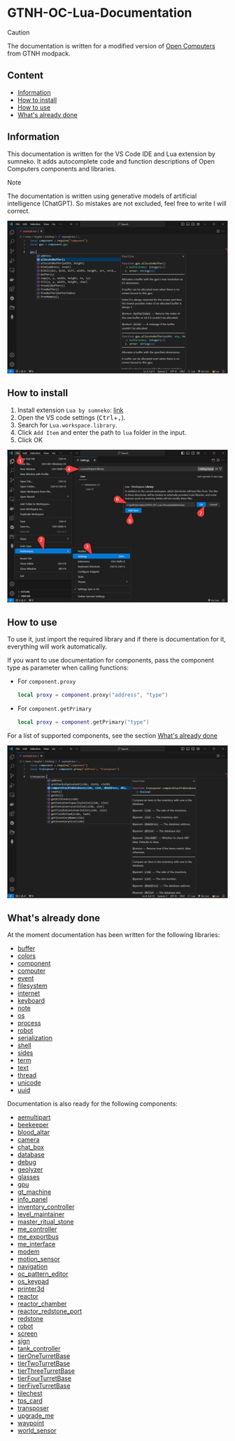 # GTNH-OC-Lua-Documentation

> [!CAUTION]
> The documentation is written for a modified version of [Open Computers](https://github.com/GTNewHorizons/OpenComputers) from GTNH modpack.


## Content
- [Information](#information)
- [How to install](#how-to-install)
- [How to use](#how-to-use)
- [What's already done](#what-already-done)

<a id="information"></a>

## Information

This documentation is written for the VS Code IDE and Lua extension by sumneko. 
It adds autocomplete code and function descriptions of Open Computers components and libraries. 

> [!NOTE]  
> The documentation is written using generative models of artificial intelligence (ChatGPT). So mistakes are not excluded, feel free to write I will correct.

![An example of the autocomplete documentation in action in vs code.](docs/example-use.png)

<a id="how-to-install"></a>

## How to install

1. Install extension `Lua by sumneko`: [link](https://marketplace.visualstudio.com/items?itemName=sumneko.lua)
2. Open the VS code settings (<kbd>Ctrl</kbd>+<kbd>,</kbd>).
3. Search for `Lua.workspace.library`.
4. Click `Add Item` and enter the path to `lua` folder in the input.
5. Click OK

![Add the path to the the docs in the Lua.workspace.library setting.](docs/how-to-install.png)

<a id="how-to-use"></a>

## How to use

To use it, just import the required library and if there is documentation for it, everything will work automatically.

If you want to use documentation for components, pass the component type as parameter when calling functions:

- For `component.proxy`
  ```lua
  local proxy = component.proxy("address", "type")
  ```

- For `component.getPrimary`
  ```lua
  local proxy = component.getPrimary("type")
  ```

For a list of supported components, see the section [What's already done](#what-already-done-components)

![An example of autocomplete documentation from component.](docs/example-component.png)

<a id="what-already-done"></a>

## What's already done

At the moment documentation has been written for the following libraries:

- [buffer](https://github.com/Navatusein/GTNH-OC-Lua-Documentation/blob/main/lua/libs/buffer.lua)
- [colors](https://github.com/Navatusein/GTNH-OC-Lua-Documentation/blob/main/lua/libs/colors.lua)
- [component](https://github.com/Navatusein/GTNH-OC-Lua-Documentation/blob/main/lua/libs/component.lua)
- [computer](https://github.com/Navatusein/GTNH-OC-Lua-Documentation/blob/main/lua/libs/computer.lua)
- [event](https://github.com/Navatusein/GTNH-OC-Lua-Documentation/blob/main/lua/libs/event.lua)
- [filesystem](https://github.com/Navatusein/GTNH-OC-Lua-Documentation/blob/main/lua/libs/filesystem.lua)
- [internet](https://github.com/Navatusein/GTNH-OC-Lua-Documentation/blob/main/lua/libs/internet.lua)
- [keyboard](https://github.com/Navatusein/GTNH-OC-Lua-Documentation/blob/main/lua/libs/keyboard.lua)
- [note](https://github.com/Navatusein/GTNH-OC-Lua-Documentation/blob/main/lua/libs/note.lua)
- [os](https://github.com/Navatusein/GTNH-OC-Lua-Documentation/blob/main/lua/libs/os.lua)
- [process](https://github.com/Navatusein/GTNH-OC-Lua-Documentation/blob/main/lua/libs/process.lua)
- [robot](https://github.com/Navatusein/GTNH-OC-Lua-Documentation/blob/main/lua/libs/robot.lua)
- [serialization](https://github.com/Navatusein/GTNH-OC-Lua-Documentation/blob/main/lua/libs/serialization.lua)
- [shell](https://github.com/Navatusein/GTNH-OC-Lua-Documentation/blob/main/lua/libs/shell.lua)
- [sides](https://github.com/Navatusein/GTNH-OC-Lua-Documentation/blob/main/lua/libs/sides.lua)
- [term](https://github.com/Navatusein/GTNH-OC-Lua-Documentation/blob/main/lua/libs/term.lua)
- [text](https://github.com/Navatusein/GTNH-OC-Lua-Documentation/blob/main/lua/libs/text.lua)
- [thread](https://github.com/Navatusein/GTNH-OC-Lua-Documentation/blob/main/lua/libs/thread.lua)
- [unicode](https://github.com/Navatusein/GTNH-OC-Lua-Documentation/blob/main/lua/libs/unicode.lua)
- [uuid](https://github.com/Navatusein/GTNH-OC-Lua-Documentation/blob/main/lua/libs/uuid.lua)

<a id="what-already-done-components"></a>

Documentation is also ready for the following components:

- [aemultipart](https://github.com/Navatusein/GTNH-OC-Lua-Documentation/blob/main/lua/components/ae-multipart.lua)
- [beekeeper](https://github.com/Navatusein/GTNH-OC-Lua-Documentation/blob/main/lua/components/beekeeper.lua)
- [blood_altar](https://github.com/Navatusein/GTNH-OC-Lua-Documentation/blob/main/lua/components/blood-altar.lua)
- [camera](https://github.com/Navatusein/GTNH-OC-Lua-Documentation/blob/main/lua/components/camera.lua)
- [chat_box](https://github.com/Navatusein/GTNH-OC-Lua-Documentation/blob/main/lua/components/chat-box.lua)
- [database](https://github.com/Navatusein/GTNH-OC-Lua-Documentation/blob/main/lua/components/database.lua)
- [debug](https://github.com/Navatusein/GTNH-OC-Lua-Documentation/blob/main/lua/components/debug.lua)
- [geolyzer](https://github.com/Navatusein/GTNH-OC-Lua-Documentation/blob/main/lua/components/geolyzer.lua)
- [glasses](https://github.com/Navatusein/GTNH-OC-Lua-Documentation/blob/main/lua/components/glasses.lua)
- [gpu](https://github.com/Navatusein/GTNH-OC-Lua-Documentation/blob/main/lua/components/gpu.lua)
- [gt_machine](https://github.com/Navatusein/GTNH-OC-Lua-Documentation/blob/main/lua/components/gt-machine.lua)
- [info_panel](https://github.com/Navatusein/GTNH-OC-Lua-Documentation/blob/main/lua/components/info-panel.lua)
- [inventory_controller](https://github.com/Navatusein/GTNH-OC-Lua-Documentation/blob/main/lua/components/inventory-controller.lua)
- [level_maintainer](https://github.com/Navatusein/GTNH-OC-Lua-Documentation/blob/main/lua/components/level-maintainer.lua)
- [master_ritual_stone](https://github.com/Navatusein/GTNH-OC-Lua-Documentation/blob/main/lua/components/master-ritual-stone.lua)
- [me_controller](https://github.com/Navatusein/GTNH-OC-Lua-Documentation/blob/main/lua/components/me-controller.lua)
- [me_exportbus](https://github.com/Navatusein/GTNH-OC-Lua-Documentation/blob/main/lua/components/me-exportbus.lua)
- [me_interface](https://github.com/Navatusein/GTNH-OC-Lua-Documentation/blob/main/lua/components/me-interface.lua)
- [modem](https://github.com/Navatusein/GTNH-OC-Lua-Documentation/blob/main/lua/components/modem.lua)
- [motion_sensor](https://github.com/Navatusein/GTNH-OC-Lua-Documentation/blob/main/lua/components/motion-sensor.lua)
- [navigation](https://github.com/Navatusein/GTNH-OC-Lua-Documentation/blob/main/lua/components/navigation.lua)
- [oc_pattern_editor](https://github.com/Navatusein/GTNH-OC-Lua-Documentation/blob/main/lua/components/oc-pattern-editor.lua)
- [os_keypad](https://github.com/Navatusein/GTNH-OC-Lua-Documentation/blob/main/lua/components/os-keypad.lua)
- [printer3d](https://github.com/Navatusein/GTNH-OC-Lua-Documentation/blob/main/lua/components/printer3d.lua)
- [reactor](https://github.com/Navatusein/GTNH-OC-Lua-Documentation/blob/main/lua/components/reactor.lua)
- [reactor_chamber](https://github.com/Navatusein/GTNH-OC-Lua-Documentation/blob/main/lua/components/reactor-chamber.lua)
- [reactor_redstone_port](https://github.com/Navatusein/GTNH-OC-Lua-Documentation/blob/main/lua/components/reactor-redstone-port.lua)
- [redstone](https://github.com/Navatusein/GTNH-OC-Lua-Documentation/blob/main/lua/components/redstone.lua)
- [robot](https://github.com/Navatusein/GTNH-OC-Lua-Documentation/blob/main/lua/components/robot.lua)
- [screen](https://github.com/Navatusein/GTNH-OC-Lua-Documentation/blob/main/lua/components/screen.lua)
- [sign](https://github.com/Navatusein/GTNH-OC-Lua-Documentation/blob/main/lua/components/sign.lua)
- [tank_controller](https://github.com/Navatusein/GTNH-OC-Lua-Documentation/blob/main/lua/components/tank-controller.lua)
- [tierOneTurretBase](https://github.com/Navatusein/GTNH-OC-Lua-Documentation/blob/main/lua/components/abstracts/base-turret-base.lua)
- [tierTwoTurretBase](https://github.com/Navatusein/GTNH-OC-Lua-Documentation/blob/main/lua/components/abstracts/base-turret-base.lua)
- [tierThreeTurretBase](https://github.com/Navatusein/GTNH-OC-Lua-Documentation/blob/main/lua/components/abstracts/base-turret-base.lua)
- [tierFourTurretBase](https://github.com/Navatusein/GTNH-OC-Lua-Documentation/blob/main/lua/components/abstracts/base-turret-base.lua)
- [tierFiveTurretBase](https://github.com/Navatusein/GTNH-OC-Lua-Documentation/blob/main/lua/components/abstracts/base-turret-base.lua)
- [tilechest](https://github.com/Navatusein/GTNH-OC-Lua-Documentation/blob/main/lua/components/tilechest.lua)
- [tps_card](https://github.com/Navatusein/GTNH-OC-Lua-Documentation/blob/main/lua/components/tps-card.lua)
- [transposer](https://github.com/Navatusein/GTNH-OC-Lua-Documentation/blob/main/lua/components/transposer.lua)
- [upgrade_me](https://github.com/Navatusein/GTNH-OC-Lua-Documentation/blob/main/lua/components/upgrade-me.lua)
- [waypoint](https://github.com/Navatusein/GTNH-OC-Lua-Documentation/blob/main/lua/components/waypoint.lua)
- [world_sensor](https://github.com/Navatusein/GTNH-OC-Lua-Documentation/blob/main/lua/components/world-sensor.lua)
